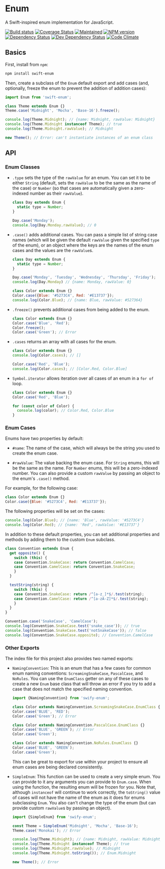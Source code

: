# Enum

A Swift-inspired enum implementation for JavaScript.

[![Build status][travis-image]][travis-url] [![Coverage Status][coveralls-image]][coveralls-url] [![Maintained][maintained-image]][maintained-url] [![NPM version][npm-image]][npm-url] [![Dependency Status][dependency-image]][dependency-url] [![Dev Dependency Status][devDependency-image]][devDependency-url] [![Code Climate][climate-image]][climate-url]

## Basics

First, install from `npm`:

```bash
npm install swift-enum
```

Then, create a subclass of the `Enum` default export and add cases (and, optionally, freeze the enum to prevent the addition of addition cases):

```js
import Enum from 'swift-enum';

class Theme extends Enum {}
Theme.case('Midnight', 'Mocha', 'Base-16').freeze();

console.log(Theme.Midnight); // {name: Midnight, rawValue: Midnight}
console.log(Theme.Midnight instanceof Theme); // true
console.log(Theme.Midnight.rawValue); // Midnight

new Theme(); // Error: can't instantiate instances of an enum class
```


## API

### Enum Classes

- `.type` sets the type of the `rawValue` for an enum. You can set it to be either `String` (default, sets the `rawValue` to be the same as the name of the case) or `Number` (so that cases are automatically given a zero-indexed number as their `rawValue`).

  ```js
  class Day extends Enum {
    static type = Number;
  }

  Day.case('Monday');
  console.log(Day.Monday.rawValue); // 0
  ```

- `.case()` adds additional cases. You can pass a simple list of string case names (which will be given the default `rawValue` given the specified `type` of the enum), or an object where the keys are the names of the enum cases and the values are the `rawValue`s.

  ```js
  class Day extends Enum {
    static type = Number;
  }

  Day.case('Monday', 'Tuesday', 'Wednesday', 'Thursday', 'Friday');
  console.log(Day.Monday) // {name: Monday, rawValue: 0}

  class Color extends Enum {}
  Color.case({Blue: '#5273C4', Red: '#E13737'});
  console.log(Color.Blue); // {name: Blue, rawValue: #527364}
  ```

- `.freeze()` prevents additional cases from being added to the enum.

  ```js
  class Color extends Enum {}
  Color.case('Blue', 'Red');
  Color.freeze();
  Color.case('Green'); // Error
  ```

- `.cases` returns an array with all cases for the enum.

  ```js
  class Color extends Enum {}
  console.log(Color.cases); // []

  Color.case('Red', 'Blue');
  console.log(Color.cases); // [Color.Red, Color.Blue]
  ```

- `Symbol.iterator` allows iteration over all cases of an enum in a `for of` loop.

  ```js
  class Color extends Enum {}
  Color.case('Red', 'Blue');

  for (const color of Color) {
    console.log(color); // Color.Red, Color.Blue
  }
  ```

### Enum Cases

Enums have two properties by default:

- `#name`: The name of the case, which will always be the string you used to create the enum case.

- `#rawValue`: The value backing the enum case. For `String` enums, this will be the same as the name. For `Number` enums, this will be a zero-indexed number. You can also provide a custom `rawValue` by passing an object to the enum's `.case()` method.

For example, for the following case:

```js
class Color extends Enum {}
Color.case({Blue: '#5273C4', Red: '#E13737'});
```

The following properties will be set on the cases:

```js
console.log(Color.Blue); // {name: 'Blue', rawValue: '#5273C4'}
console.log(Color.Red); // {name: 'Red', rawValue: '#E13737'}
```

In addition to these default properties, you can set additional properties and methods by adding them to the custom `Enum` subclass.

```js
class Convention extends Enum {
  get opposite() {
    switch (this) {
    case Convention.SnakeCase: return Convention.CamelCase;
    case Convention.CamelCase: return Convention.SnakeCase;
    }
  }

  testString(string) {
    switch (this) {
    case Convention.SnakeCase: return /^[a-z_]*$/.test(string);
    case Convention.CamelCase: return /^[a-zA-Z]*$/.test(string);
    }
  }
}

Convention.case('SnakeCase', 'CamelCase');
console.log(Convention.SnakeCase.test('snake_case')); // true
console.log(Convention.SnakeCase.test('notSnakeCase')); // false
console.log(Convention.SnakeCase.opposite); // Convention.CamelCase
```

### Other Exports

The index file for this project also provides two named exports:

- `NamingConvention`: This is an enum that has a few cases for common enum naming conventions: `ScreamingSnakeCase`, `PascalCase`, and `NoRules`. You can use the `EnumClass` getter on any of these cases to create a new `Enum` base class that will throw an error if you try to add a case that does not match the specified naming convention.

  ```js
  import {NamingConvention} from 'swify-enum';

  class Color extends NamingConvention.ScreamingSnakeCase.EnumClass {}
  Color.case('BLUE', 'RED');
  Color.case('Green'); // Error

  class Color extends NamingConvention.PascalCase.EnumClass {}
  Color.case('BLUE', 'GREEN'); // Error
  Color.case('Green');

  class Color extends NamingConvention.NoRules.EnumClass {}
  Color.case('BLUE', 'GREEN');
  Color.case('Green');
  ```

  This can be great to export for use within your project to ensure all enum cases are being declared consistently.

- `SimpleEnum`: This function can be used to create a very simple enum. You can provide to it any arguments you can provide to `Enum.case`. When using the function, the resulting enum will be frozen for you. Note that, although `instanceof` will continue to work correctly, the `toString()` value of cases will not have the name of the enum as it does for enums subclassing `Enum`. You also can't change the type of the enum (but can provide custom `rawValue`s by passing an object).

  ```js
  import {SimpleEnum} from 'swify-enum';

  const Theme = SimpleEnum('Midnight', 'Mocha', 'Base-16');
  Theme.case('Monokai'); // Error

  console.log(Theme.Midnight); // {name: Midnight, rawValue: Midnight}
  console.log(Theme.Midnight instanceof Theme); // true
  console.log(Theme.Midnight.rawValue); // Midnight
  console.log(Theme.Midnight.toString()); // Enum.Midnight

  new Theme(); // Error
  ```


[travis-url]: https://travis-ci.org/lemonmade/swift-enum
[travis-image]: https://travis-ci.org/lemonmade/swift-enum.svg?branch=master

[coveralls-url]: https://coveralls.io/github/lemonmade/swift-enum?branch=master
[coveralls-image]: https://coveralls.io/repos/lemonmade/swift-enum/badge.svg?branch=master&service=github

[dependency-url]: https://david-dm.org/lemonmade/swift-enum
[dependency-image]: https://david-dm.org/lemonmade/swift-enum.svg

[devDependency-url]: https://david-dm.org/lemonmade/swift-enum#info=devDependencies
[devDependency-image]: https://david-dm.org/lemonmade/swift-enum/dev-status.svg

[npm-url]: https://npmjs.org/package/swift-enum
[npm-image]: http://img.shields.io/npm/v/swift-enum.svg?style=flat-square

[climate-url]: https://codeclimate.com/github/lemonmade/swift-enum
[climate-image]: http://img.shields.io/codeclimate/github/lemonmade/swift-enum.svg?style=flat-square

[maintained-url]: https://github.com/lemonmade/swift-enum/pulse
[maintained-image]: http://img.shields.io/badge/status-maintained-brightgreen.svg?style=flat-square
